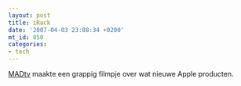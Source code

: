 ```yaml
---
layout: post
title: iRack
date: '2007-04-03 23:08:34 +0200'
mt_id: 850
categories:
- tech
---
```

<a href="http://www.madtv.com/">MADtv</a> maakte een grappig filmpje over wat nieuwe Apple producten.

<object width="300" height="250"><param name="movie" value="http://www.youtube.com/v/-mCCYLC-4xA"></param><param name="wmode" value="transparent"></param><embed src="http://www.youtube.com/v/-mCCYLC-4xA" type="application/x-shockwave-flash" wmode="transparent" width="300" height="250"></embed></object>
